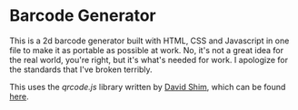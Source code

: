 # Barcode Generator

This is a 2d barcode generator built with HTML, CSS and Javascript in one file to make it as portable as possible at work.  No, it's not a great idea for the real world, you're right, but it's what's needed for work.  I apologize for the standards that I've broken terribly.

This uses the _qrcode.js_ library written by [David Shim], which can be found [here].

[David Shim]: https://github.com/davidshimjs
[here]: https://davidshimjs.github.io/qrcodejs/
